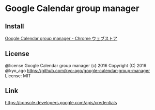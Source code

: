 Google Calendar group manager
=======

Install
-------
[Google Calendar group manager - Chrome ウェブストア](https://chrome.google.com/webstore/detail/google-calendar-group-man/bbmbojfohlkneepldfngpknmodlefnim?hl=ja&authuser=1)

License
-------

@license Google Calendar group manager
(c) 2016 Copyright (C) 2016 @kyo_ago https://github.com/kyo-ago/google-calendar-group-manager
License: MIT

Link
-------

https://console.developers.google.com/apis/credentials